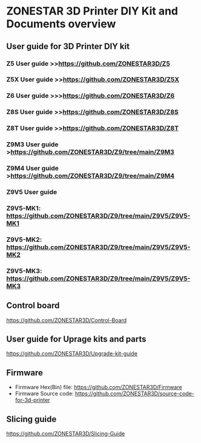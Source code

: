 # ZONESTAR 3D Printer DIY Kit and Documents overview
## User guide for 3D Printer DIY kit  
### Z5 User guide >>https://github.com/ZONESTAR3D/Z5  
### Z5X  User guide >>https://github.com/ZONESTAR3D/Z5X   
### Z6 User guide >>>https://github.com/ZONESTAR3D/Z6  
### Z8S User guide >>https://github.com/ZONESTAR3D/Z8S  
### Z8T User guide >>https://github.com/ZONESTAR3D/Z8T  
### Z9M3 User guide >https://github.com/ZONESTAR3D/Z9/tree/main/Z9M3  
### Z9M4 User guide >https://github.com/ZONESTAR3D/Z9/tree/main/Z9M4  
### Z9V5 User guide  
  ### Z9V5-MK1: https://github.com/ZONESTAR3D/Z9/tree/main/Z9V5/Z9V5-MK1  
  ### Z9V5-MK2: https://github.com/ZONESTAR3D/Z9/tree/main/Z9V5/Z9V5-MK2  
  ### Z9V5-MK3: https://github.com/ZONESTAR3D/Z9/tree/main/Z9V5/Z9V5-MK3  

## Control board  
https://github.com/ZONESTAR3D/Control-Board  

## User guide for Uprage kits and parts
https://github.com/ZONESTAR3D/Upgrade-kit-guide

## Firmware
- Firmware Hex(Bin) file: https://github.com/ZONESTAR3D/Firmware  
- Firmware Source code:  https://github.com/ZONESTAR3D/source-code-for-3d-printer  

## Slicing guide  
https://github.com/ZONESTAR3D/Slicing-Guide  
